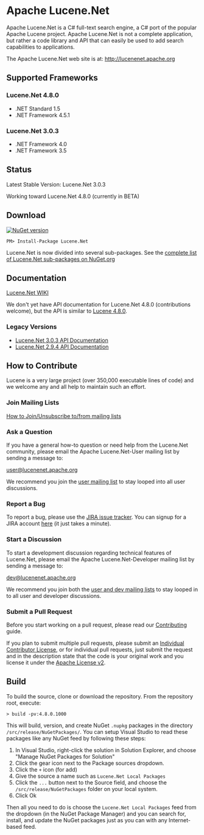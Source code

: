 # Apache Lucene.Net

Apache Lucene.Net is a C# full-text search engine, a C# port of the popular Apache Lucene project.  Apache Lucene.Net is not a complete application, but rather a code library and API that can easily be used to add search capabilities to applications.

The Apache Lucene.Net web site is at:
  http://lucenenet.apache.org

## Supported Frameworks

### Lucene.Net 4.8.0

- .NET Standard 1.5
- .NET Framework 4.5.1

### Lucene.Net 3.0.3

- .NET Framework 4.0
- .NET Framework 3.5

## Status

Latest Stable Version: Lucene.Net 3.0.3

Working toward Lucene.Net 4.8.0 (currently in BETA)

## Download

[![NuGet version](https://badge.fury.io/nu/Lucene.Net.svg)](https://www.nuget.org/packages/Lucene.Net/)

```
PM> Install-Package Lucene.Net
```

Lucene.Net is now divided into several sub-packages. See the [complete list of Lucene.Net sub-packages on NuGet.org](https://www.nuget.org/packages?q=lucene.net)

## Documentation

[Lucene.Net WIKI](https://cwiki.apache.org/confluence/display/LUCENENET/Lucene.Net)

We don't yet have API documentation for Lucene.Net 4.8.0 (contributions welcome), but the API is similar to [Lucene 4.8.0](https://lucene.apache.org/core/4_8_0/).

### Legacy Versions

- [Lucene.Net 3.0.3 API Documentation](http://incubator.apache.org/lucene.net/docs/3.0.3/Index.html)
- [Lucene.Net 2.9.4 API Documentation](http://incubator.apache.org/lucene.net/docs/2.9.4/Index.html)

## How to Contribute

Lucene is a very large project (over 350,000 executable lines of code) and we welcome any and all help to maintain such an effort.

### Join Mailing Lists

[How to Join/Unsubscribe to/from mailing lists](https://cwiki.apache.org/confluence/display/LUCENENET/Mailing+Lists)

### Ask a Question

If you have a general how-to question or need help from the Lucene.Net community, please email the Apache Lucene.Net-User mailing list by sending a message to:

[user@lucenenet.apache.org](mailto:user@lucenenet.apache.org)

We recommend you join the [user mailing list](https://cwiki.apache.org/confluence/display/LUCENENET/Mailing+Lists) to stay looped into all user discussions.

### Report a Bug

To report a bug, please use the [JIRA issue tracker](https://issues.apache.org/jira/issues/?jql=project%20%3D%20LUCENENET%20AND%20status%20%3D%20Open). You can signup for a JIRA account [here](https://cwiki.apache.org/confluence/signup.action) (it just takes a minute).

### Start a Discussion

To start a development discussion regarding technical features of Lucene.Net, please email the Apache Lucene.Net-Developer mailing list by sending a message to: 

[dev@lucenenet.apache.org](mailto:dev@lucenenet.apache.org)

We recommend you join both the [user and dev mailing lists](https://cwiki.apache.org/confluence/display/LUCENENET/Mailing+Lists) to stay looped in to all user and developer discussions.

### Submit a Pull Request

Before you start working on a pull request, please read our [Contributing](https://github.com/apache/lucenenet/blob/master/CONTRIBUTING.md) guide.

If you plan to submit multiple pull requests, please submit an [Individual Contributor License](https://cwiki.apache.org/confluence/display/LUCENENET/Individual+Contributor+License), or for individual pull requests, just submit the request and in the description state that the code is your original work and you license it under the [Apache License v2](http://www.apache.org/licenses/LICENSE-2.0).

## Build

To build the source, clone or download the repository. From the repository root, execute:

```
> build -pv:4.8.0.1000
```

This will build, version, and create NuGet `.nupkg` packages in the directory `/src/release/NuGetPackages/`. You can setup Visual Studio to read these packages like any NuGet feed by following these steps:

1. In Visual Studio, right-click the solution in Solution Explorer, and choose "Manage NuGet Packages for Solution"
2. Click the gear icon next to the Package sources dropdown.
3. Click the `+` icon (for add)
4. Give the source a name such as `Lucene.Net Local Packages`
5. Click the `...` button next to the Source field, and choose the `/src/release/NuGetPackages` folder on your local system.
6. Click Ok

Then all you need to do is choose the `Lucene.Net Local Packages` feed from the dropdown (in the NuGet Package Manager) and you can search for, install, and update the NuGet packages just as you can with any Internet-based feed.
